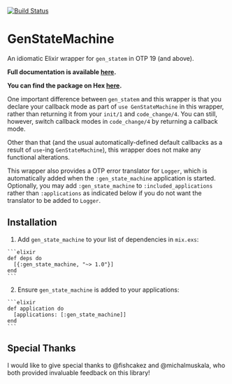 [![Build Status](https://travis-ci.org/antipax/gen_state_machine.svg?branch=master)](https://travis-ci.org/antipax/gen_state_machine)

# GenStateMachine

An idiomatic Elixir wrapper for `gen_statem` in OTP 19 (and above).

**Full documentation is available [here](https://hexdocs.pm/gen_state_machine).**

**You can find the package on Hex [here](https://hex.pm/packages/gen_state_machine).**

One important difference between `gen_statem` and this wrapper is that you
declare your callback mode as part of `use GenStateMachine` in this wrapper,
rather than returning it from your `init/1` and `code_change/4`. You can still,
however, switch callback modes in `code_change/4` by returning a callback mode.

Other than that (and the usual automatically-defined default callbacks as a
result of `use`-ing `GenStateMachine`), this wrapper does not make any
functional alterations.

This wrapper also provides a OTP error translator for `Logger`, which is
automatically added when the `:gen_state_machine` application is started.
Optionally, you may add `:gen_state_machine` to `:included_applications` rather
than `:applications` as indicated below if you do not want the translator to be
added to `Logger`.

## Installation

  1. Add `gen_state_machine` to your list of dependencies in `mix.exs`:

    ```elixir
    def deps do
      [{:gen_state_machine, "~> 1.0"}]
    end
    ```

  2. Ensure `gen_state_machine` is added to your applications:

    ```elixir
    def application do
      [applications: [:gen_state_machine]]
    end
    ```

## Special Thanks

I would like to give special thanks to @fishcakez and @michalmuskala, who both
provided invaluable feedback on this library!
